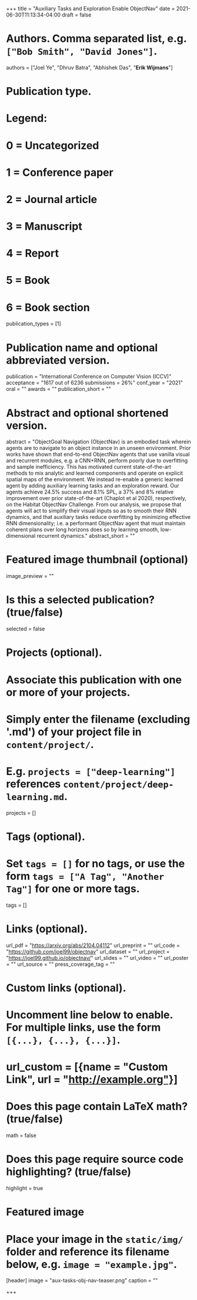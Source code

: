 +++
title = "Auxiliary Tasks and Exploration Enable ObjectNav"
date = 2021-06-30T11:13:34-04:00
draft = false

# Authors. Comma separated list, e.g. `["Bob Smith", "David Jones"]`.
authors = ["Joel Ye", "Dhruv Batra", "Abhishek Das", "**Erik Wijmans**"]

# Publication type.
# Legend:
# 0 = Uncategorized
# 1 = Conference paper
# 2 = Journal article
# 3 = Manuscript
# 4 = Report
# 5 = Book
# 6 = Book section
publication_types = [1]

# Publication name and optional abbreviated version.
publication = "International Conference on Computer Vision (ICCV)"
acceptance = "1617 out of 6236 submissions = 26%"
conf_year = "2021"
oral = ""
awards = ""
publication_short = ""


# Abstract and optional shortened version.
abstract = "ObjectGoal Navigation (ObjectNav) is an embodied task wherein agents are to navigate to an object instance in an unseen environment. Prior works have shown that end-to-end ObjectNav agents that use vanilla visual and recurrent modules, e.g. a CNN+RNN, perform poorly due to overfitting and sample inefficiency. This has motivated current state-of-the-art methods to mix analytic and learned components and operate on explicit spatial maps of the environment. We instead re-enable a generic learned agent by adding auxiliary learning tasks and an exploration reward. Our agents achieve 24.5% success and 8.1% SPL, a 37% and 8% relative improvement over prior state-of-the-art (Chaplot et al 2020), respectively, on the Habitat ObjectNav Challenge. From our analysis, we propose that agents will act to simplify their visual inputs so as to smooth their RNN dynamics, and that auxiliary tasks reduce overfitting by minimizing effective RNN dimensionality; i.e. a performant ObjectNav agent that must maintain coherent plans over long horizons does so by learning smooth, low-dimensional recurrent dynamics."
abstract_short = ""

# Featured image thumbnail (optional)
image_preview = ""

# Is this a selected publication? (true/false)
selected = false

# Projects (optional).
#   Associate this publication with one or more of your projects.
#   Simply enter the filename (excluding '.md') of your project file in `content/project/`.
#   E.g. `projects = ["deep-learning"]` references `content/project/deep-learning.md`.
projects = []

# Tags (optional).
#   Set `tags = []` for no tags, or use the form `tags = ["A Tag", "Another Tag"]` for one or more tags.
tags = []

# Links (optional).
url_pdf = "https://arxiv.org/abs/2104.04112"
url_preprint = ""
url_code = "https://github.com/joel99/objectnav"
url_dataset = ""
url_project = "https://joel99.github.io/objectnav/"
url_slides = ""
url_video = ""
url_poster = ""
url_source = ""
press_coverage_tag = ""

# Custom links (optional).
#   Uncomment line below to enable. For multiple links, use the form `[{...}, {...}, {...}]`.
# url_custom = [{name = "Custom Link", url = "http://example.org"}]

# Does this page contain LaTeX math? (true/false)
math = false

# Does this page require source code highlighting? (true/false)
highlight = true

# Featured image
# Place your image in the `static/img/` folder and reference its filename below, e.g. `image = "example.jpg"`.
[header]
image = "aux-tasks-obj-nav-teaser.png"
caption = ""

+++
